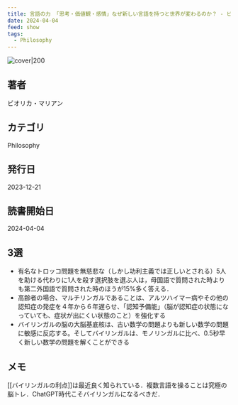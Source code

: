 ```yaml
---
title: 言語の力 「思考・価値観・感情」なぜ新しい言語を持つと世界が変わるのか？ - ビオリカ・マリアン
date: 2024-04-04
feed: show
tags:
  - Philosophy
---
```


![cover|200](http://books.google.com/books/content?id=gODnEAAAQBAJ&printsec=frontcover&img=1&zoom=1&edge=curl&source=gbs_api)
## 著者
ビオリカ・マリアン
## カテゴリ
Philosophy
## 発行日
2023-12-21
## 読書開始日
2024-04-04

## 3選
 - 有名なトロッコ問題を無慈悲な（しかし功利主義では正しいとされる）5人を助ける代わりに1人を殺す選択肢を選ぶ人は，母国語で質問された時よりも第二外国語で質問された時のほうが15%多く答える．
 - 高齢者の場合、マルチリンガルであることは、アルツハイマー病やその他の認知症の発症を４年から６年遅らせ、「認知予備能」（脳が認知症の状態になっていても、症状が出にくい状態のこと）を強化する
 - バイリンガルの脳の大脳基底核は、古い数学の問題よりも新しい数学の問題に敏感に反応する。そしてバイリンガルは、モノリンガルに比べ、0.5秒早く新しい数学の問題を解くことができる
## メモ
[[バイリンガルの利点]]は最近良く知られている．複数言語を操ることは究極の脳トレ．ChatGPT時代こそバイリンガルになるべきだ．
